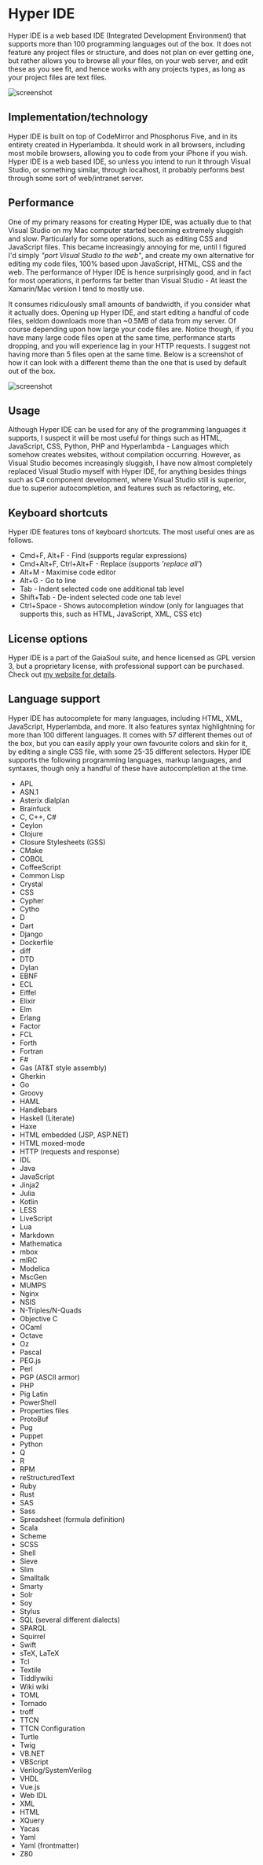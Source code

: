 # Hyper IDE

Hyper IDE is a web based IDE (Integrated Development Environment) that supports more than 100 programming 
languages out of the box. It does not feature any project files or structure, and does not plan on ever 
getting one, but rather allows you to browse all your files, on your web server, and edit these as you 
see fit, and hence works with any projects types, as long as your project files are text files.

![screenshot](media/screenshots/screenshot-1.png)

## Implementation/technology

Hyper IDE is built on top of CodeMirror and Phosphorus Five, and in its entirety created in Hyperlambda.
It should work in all browsers, including most mobile browsers, allowing you to code from your iPhone
if you wish. Hyper IDE is a web based IDE, so unless you intend to run it through Visual Studio, or 
something similar, through localhost, it probably performs best through some sort of web/intranet server.

## Performance

One of my primary reasons for creating Hyper IDE, was actually due to that Visual Studio on my Mac 
computer started becoming extremely sluggish and slow. Particularly for some operations, such as editing
CSS and JavaScript files. This became increasingly annoying for me, until I figured I'd 
simply *"port Visual Studio to the web"*, and create my own alternative for editing my code files, 100% 
based upon JavaScript, HTML, CSS and the web. The performance of Hyper IDE is hence surprisingly good, 
and in fact for most operations, it performs far better than Visual Studio - At least the Xamarin/Mac 
version I tend to mostly use.

It consumes ridiculously small amounts of bandwidth, if you consider what it actually does. Opening
up Hyper IDE, and start editing a handful of code files, seldom downloads more than  ~0.5MB of data
from my server. Of course depending upon how large your code files are. Notice though, if you have many
large code files open at the same time, performance starts dropping, and you will experience lag in your
HTTP requests. I suggest not having more than 5 files open at the same time. Below is a screenshot of
how it can look with a different theme than the one that is used by default out of the box.

![screenshot](media/screenshots/screenshot-2.png)

## Usage

Although Hyper IDE can be used for any of the programming languages it supports, I suspect it will be
most useful for things such as HTML, JavaScript, CSS, Python, PHP and Hyperlambda - Languages which
somehow creates websites, without compilation occurring. However, as Visual Studio becomes increasingly
sluggish, I have now almost completely replaced Visual Studio myself with Hyper IDE, for anything besides 
things such as C# component development, where Visual Studio still is superior, due to superior 
autocompletion, and features such as refactoring, etc.

## Keyboard shortcuts

Hyper IDE features tons of keyboard shortcuts. The most useful ones are as follows.

* Cmd+F, Alt+F - Find (supports regular expressions)
* Cmd+Alt+F, Ctrl+Alt+F - Replace (supports _'replace all'_)
* Alt+M - Maximise code editor
* Alt+G - Go to line
* Tab - Indent selected code one additional tab level
* Shift+Tab - De-indent selected code one tab level
* Ctrl+Space - Shows autocompletion window (only for languages that supports this, such as HTML, JavaScript, XML, CSS etc)

## License options

Hyper IDE is a part of the GaiaSoul suite, and hence licensed as GPL version 3, but a proprietary license,
with professional support can be purchased. Check out [my website for details](https://gaiasoul.com/license).

## Language support

Hyper IDE has autocomplete for many languages, including HTML, XML, JavaScript, Hyperlambda, and more.
It also features syntax highlightning for more than 100 different languages. It comes with 57 different 
themes out of the box, but you can easily apply your own favourite colors and skin for it, by editing 
a single CSS file, with some 25-35 different selectors. Hyper IDE supports the following programming 
languages, markup languages, and syntaxes, though only a handful of these have autocompletion at the time.

* APL
* ASN.1
* Asterix dialplan
* Brainfuck
* C, C++, C#
* Ceylon
* Clojure
* Closure Stylesheets (GSS)
* CMake
* COBOL
* CoffeeScript
* Common Lisp
* Crystal
* CSS
* Cypher
* Cytho
* D
* Dart
* Django
* Dockerfile
* diff
* DTD
* Dylan
* EBNF
* ECL
* Eiffel
* Elixir
* Elm
* Erlang
* Factor
* FCL
* Forth
* Fortran
* F#
* Gas (AT&T style assembly)
* Gherkin
* Go
* Groovy
* HAML
* Handlebars
* Haskell (Literate)
* Haxe
* HTML embedded (JSP, ASP.NET)
* HTML moxed-mode
* HTTP (requests and response)
* IDL
* Java
* JavaScript
* Jinja2
* Julia
* Kotlin
* LESS
* LiveScript
* Lua
* Markdown
* Mathematica
* mbox
* mIRC
* Modelica
* MscGen
* MUMPS
* Nginx
* NSIS
* N-Triples/N-Quads
* Objective C
* OCaml
* Octave
* Oz
* Pascal
* PEG.js
* Perl
* PGP (ASCII armor)
* PHP
* Pig Latin
* PowerShell
* Properties files
* ProtoBuf
* Pug
* Puppet
* Python
* Q
* R
* RPM
* reStructuredText
* Ruby
* Rust
* SAS
* Sass
* Spreadsheet (formula definition)
* Scala
* Scheme
* SCSS
* Shell
* Sieve
* Slim
* Smalltalk
* Smarty
* Solr
* Soy
* Stylus
* SQL (several different dialects)
* SPARQL
* Squirrel
* Swift
* sTeX, LaTeX
* Tcl
* Textile
* Tiddlywiki
* Wiki wiki
* TOML
* Tornado
* troff
* TTCN
* TTCN Configuration
* Turtle
* Twig
* VB.NET
* VBScript
* Verilog/SystemVerilog
* VHDL
* Vue.js
* Web IDL
* XML
* HTML
* XQuery
* Yacas
* Yaml
* Yaml (frontmatter)
* Z80
